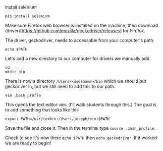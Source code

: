 install selenium

```
pip install selenium
```

Make sure Firefox web browser is installed on the machine, then download (driver)[https://github.com/mozilla/geckodriver/releases] for Firefox.

The driver, geckodriver, needs to accessable from your computer's path.

```
echo $PATH
```

Let's add a new directory to our computer for drivers we manually add.

```
cd
mkdir bin
```

There is now a directory `/Users/<username>/bin` which we should put geckdriver in, but we still need to add this to our path.

```
vim .bash_profle
```
This opens the text editor vim.  (I'll walk students through this.) The goal is to add something that looks like this
```
export PATH=/usr/texbin:/Users/joseph/bin:$PATH
```

Save the file and close it.  Then in the terminal type `source .bash_profile`.

Check to see it's now there `echo $PATH` then `echo geckodriver`.  If it worked we are ready to begin!
